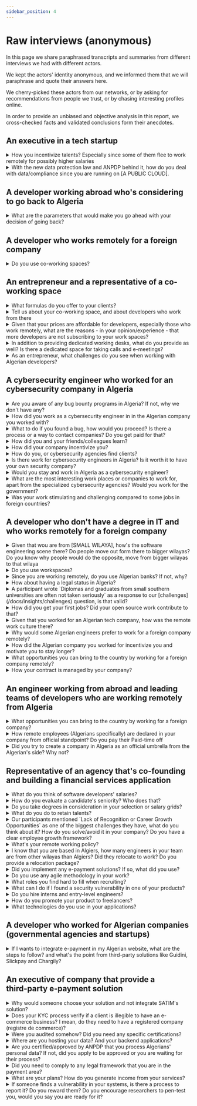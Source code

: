 ```yaml
---
sidebar_position: 4
---
```


# Raw interviews (anonymous)

In this page we share paraphrased transcripts and summaries from different interviews we had with different actors.

We kept the actors' identity anonymous, and we informed them that we will paraphrase and quote their answers here.

We cherry-picked these actors from our networks, or by asking for recommendations from people we trust, or by chasing interesting profiles online.

In order to provide an unbiased and objective analysis in this report, we cross-checked facts and validated conclusions form their anecdotes.

## An executive in a tech startup 

<details>
    <summary>
    How you incentivize talents? Especially since some of them flee to work remotely for possibly higher salaries 
    </summary>

    - It is definitely hard to compete with salaries that remote working offer, if you have a startup in Algeria your revenues are in Algerian dinars, you can't match salaries developers can get with remote working positions (especially that they're in foreign currencies with high exchange rates).

    However, to retain talents we increased salaries, and we provide more perks for our developers such as credits to use some VTC services, business SIM cards, career growth and promotion programs, and we offer exceptional *gifts* for our loyal employees.

    We can't really compare salaries to what developers can get from remote working, those who work remotely generally don't pay taxes, and CNAS/CASNOS.
  
</details>

<details>
    <summary>
    With the new data protection law and ANPDP behind it, how do you deal with data/compliance since you are running on [A PUBLIC CLOUD].
    </summary>

    We are aware of the law, and we work with our lawyers to clarify it. We know that there is a process and a document to apply for if you want to move your data to the cloud.
</details>

## A developer working abroad who's considering to go back to Algeria

<details>
    <summary>
    What are the parameters that would make you go ahead with your decision of going back?
    </summary>

    - I want to have a remote job, or a decent business in Algeria. I don't want to have a regular job in Algeria, but have my own business there.
    - I have to have a citizenship, or a permanent settlement permit from the country where I currently live in. Then I will be able to go back in Algeria while still having the freedom of movement, I want to travel for whatever reason I want, anytime I want, and my Algerian passport is not enough.

    But what I'm more concerned about is:

    - My job security here [in the foreign country], labor laws and the economic situation provide a safe and a stable work environment.
    - Algerian laws and bureaucracy and banking systems are unclear, and navigating through them is more challenging with the lack of professionalism of some individuals, if you want to submit a certain application you might be stopped by a random agent stating that this law doesn't exist, or we still didn't receive a notice stating that this law is applicable.
</details>

## A developer who works remotely for a foreign company

<details>
<summary>Do you use co-working spaces?</summary>

No, I prefer to work from home. I don't find working from co-working spaces productive because:

- It's not always quite.
- We had a lot of internet issues, we needed to bring our own 4G modems.
- Commuting might be a challenge, by car we get stuck in traffic.
- It's easier for me to just wake up and start working as early as possible.

However, pricing is not an issue.
</details>

## An entrepreneur and a representative of a co-working space

<details>
<summary>What formulas do you offer to your clients?</summary>

- Renting a desk per day
- A "desk" monthly subscription,
- A "dedicated desk" monthly subscription
- Private office.

Meeting rooms can be booked separately (each membership has its limits).
</details>

<details>
<summary>Tell us about your co-working space, and about developers who work from there</summary>

- We can host up to 30 members in our space. 
- We have [less than 10 developers] working remotely from our office.
- All of our current members work remotely for foreign companies
</details>


<details>
<summary>Given that your prices are affordable for developers, especially those who work remotely, what are the reasons - in your opinion/experience - that more developers are not subscribing to your work spaces?</summary>

- We think that developers do not like to "break their flow", they like to work from their comfort-zones, their homes.
- We think that some developers might be introverts, and don't want to socialize.
</details>

<details>
<summary>In addition to providing dedicated working desks, what do you provide as well? Is there a dedicated space for taking calls and e-meetings?</summary>

Renting desks might not be a very profitable, therefor we offer more services in parallel:

- We organize events and meetups.
- We provide domiciliation services for startups and companies.
- We also run a startups acceleration program.

</details>
<details>

<summary>As an entrepreneur, what challenges do you see when working with Algerian developers?</summary>

- It is hard to evaluate skills and match them with salaries, some developers *"act spoiled"*, they ask for high salaries and they often under-deliver.
- It is very challenging to create a professional specification document (cachier de charges) and to make sure that it's being followed and respected by developers.
- Billing and invoicing are also an issue.
- We have problems with our culture, we lack professionalism in interactions between entrepreneurs/businesses and developers.
</details> 


## A cybersecurity engineer who worked for an cybersecurity company in Algeria

<details>
<summary>Are you aware of any bug bounty programs in Algeria? If not, why we don't have any?</summary>

As far as I know, there are no bug bounty programs in Algeria, such programs require strategic and financial planning and that comes with maturity.

As there are no bug bounty programs, security enthusiasts are not allowed to pentest and scan applications without authorizations and contracts.

To have bug bounty programs, companies have to plan and communicate this, they have to have a good engineering and security culture, then they have to allocate budgets and the right people to manage these programs and to confirm findings before they reward researchers.
</details>

<details>
<summary>How did you work as a cybersecurity engineer in in the Algerian company you worked with?</summary>

My company provides security consulting services, as an engineer I was assigned to projects and missions at clients' sites to either person pentesting, or to work on incident response for detecting and responding to cyberthreats, security breaches or cyberattacks.

We also provided adversary emulation (adversary simulation or threat emulation) tests and services for clients. The company also provides other security-related services such as governance, the deployment, and integration with security and protection solutions.
</details>

<details>
<summary>What to do if you found a bug, how would you proceed? Is there a process or a way to contact companies? Do you get paid for that?</summary>

This has three cases:

- If you are working as a contractor, or you are paid to perform a penetrating: Then you just need to document your findings and your recommendations to your client.
- If you are an external party, and you found a bug accidentally, for example it was too obvious or you can clearly see that they're using a vulnerable version of a certain technology: Then you can "try" to contact them, you may try reaching out to them by email or through their public communication channels, or do the most realistic approach: Find a connection, or someone who knows someone so you can report it unofficially.

  Since companies don't have any bug bounty programs, they can't just pay you for this, not in an "official" way at least. Sometimes a "Thank you" is the best/only thing you can get from them.

- If you an external party, and you are not authorized to run a pentest or to scan their products, you may get into serious problems, at best you may get a call from the police, and at worst you can get into the court, or even worse if things gets to the National Defense Ministry (MDN).

</details>

<details>
<summary>How did you and your friends/colleagues learn?</summary>

We got the basics of computer science (operating systems, networking, algorithms, etc) from our formal education, in college we learned how to be methodic which is crucial in our jobs as cybersecurity engineers. We also learned basics of security but the classes there were very basic.

We learned most of the things by ourselves from online courses and from the many events our students group organized, our students group used to organize events, workshops and CTF competitions. We participated in teams to global competitions, and we hosted our own CTF games and invited other students to come and play.

I also learned a lot from my job, from the challenges I faced and from the trainings my company offered and from preparing to pass certificates.
</details>

<details>
<summary>How did your company incentivize you?</summary>

They paid a very good salary compared to the job market, they also offered bonuses for on-site assignments we used to do.

Our transportation to client sites was covered, the company paid for our VTC services and that was really important especially that public transport is one of the pain points in my city.

When possible, for example when we finish our pentesting and we are on the documentation phase, we were allowed to work remotely which was important for me.

High-performing engineers were always rewarded with promotions and bonuses. If someone performing well and going above and beyond, they can even offer to renegotiate their salary and promote them.

If I want to work again for an Algerian company, I would chose this company again.
</details>

<details>
<summary>How do you, or cybersecurity agencies find clients?</summary>

We get assigned to projects, the projects are obtained through connections, or through open tenders (appel d'offres) by companies.

Sometimes companies reach out to us to perform incident responses after they have been attacked or have a data breach.
</details>

<details>
<summary>Is there work for cybersecurity engineers in Algeria? Is it worth it to have your own security company?</summary>

There are many companies already operating in Algeria, there are clients, and some companies hire internal security teams or engineers.

However, with a less mature culture when it comes to security, we don't have that high of a demand on security until something goes wrong, when companies gets attacked there when they'd hire us to do incident response operations.

Many engineers prefer to work remotely for foreign companies for a much higher salary in foreign currencies.

</details>


<details>
<summary>Would you stay and work in Algeria as a cybersecurity engineer?</summary>

For me, I have chosen not to stay. In Algeria you can't grow financially with your salary, achieving financial milestones (buying a house, getting a car, etc) may take a lot of time.

Me and many of my friends left the country to work, and some left to continue their studies.

If I stayed in Algeria, I'd do as many of my friends are doing:

- Working full-time remotely for a foreign company and getting paid in foreign currencies.
- Working as developers or getting any job, and take cybersecurity gigs (freelance) online, and do bug bounties hunting.
</details>

<details>
<summary>What are the most interesting work places or companies to work for, apart from the specialized cybersecurity agencies? Would you work for the government?</summary>

No I would not work for the government for many reasons, especially because of the very low salary and for the work environment and the culture.

I would work  the foreign companies that are based in Algeria (multinationals), banks or big telecommunication companies, these are a little bit better and have a better environment and a more established culture.

Foreign companies often have to comply with global standards set by their higher management in other countries which sets very high standards, for example [A COMPANY]'s cybersecurity strategy, and approved tools and software is decided from a higher council in the company's CTO/CISO departments in [COMPANY'S COUNTRY], and us in Algeria we have to adhere to their standards and apply their recommendations.

Some with good work environment provide training materials, for example banks have training budgets, sometimes they even sponsor their engineers to pass certificates.
</details>


<details>
<summary>Was your work stimulating and challenging compared to some jobs in foreign countries?</summary>

Yes, some missions were (technically) challenging, and they were interesting.

In [A FOREIGN COUNTRY] for example, when we want to perform pentesting we have a lot of planning and requirements gathering, and if we are missing a requirement we tend to waste a lot of time requesting things from different parties. In Algeria, some things are a little bit agile/fluid, you can just ask someone to do something and they could do it immediately, with a looser process we had more freedom to do our job in Algeria.
</details>

## A developer who don't have a degree in IT and who works remotely for a foreign company

<details>
<summary>Given that wou are from [SMALL WILAYA], how's the software engineering scene there? Do people move out form there to bigger wilayas? Do you know why people would do the opposite, move from bigger wilayas to that wilaya</summary>

Software engineers here either move to [THE NEAREST BIG WILAYA], or to Algiers where they'd have more chances and opportunities. Others build applications for local businesses. And -of course- some of us work remotely for foreign companies.

For the third question (Why people move from bigger wilayas to that wilaya?), I myself worked and lived in Algiers, when I found a remote job, I moved back to [SMALL WILAYA] as the costs of living a way lower here, I could save a lot of money here.
</details>

<details>
<summary>Do you use workspaces?</summary>

No there no coworking spaces in my wilaya. But I wouldn't use them, co-working spaces are usually not a place where I can be productive, they're places for events, people are there for networking and chatting which makes them very noisy and counterproductive.
</details>

<details>
<summary>Since you are working remotely, do you use Algerian banks? If not, why?</summary>

I don't use any local banks, I use [AN ONLINE BANK] and wire the money to some contacts.

That's easier for me than relying on our banks here, and it gives me better rates.
</details>

<details>
<summary>How about having a legal status in Algeria?</summary>

I don't really care about that, I prefer saving more money and paying doctors and for medicines if I need them, than to pay for social services funds. My savings will also be my retirement funds.

I don't see why should I have the new auto-entrepreneur card, it's a way to only make me pay taxes.
</details>

<details>
<summary>A participant wrote `Diplomas and graduates from small southern universities are often not taken seriously` as a response to our [challenges](/docs/insights/challenges) question, is that valid?</summary>

Yes and no.

In our jobs, skills are more important than degrees. One just need to prove their skills and apply, degrees and where they're from don't really matter.

I was getting paid better than graduates from ESI, I was their mentor there.
</details>

<details>
<summary>How did you get your first jobs? Did your open source work contribute to that?</summary>

Definitely, open source helped me get many clients for me freelance work, and it helped me noticed and got me some job offers.

With my CV, previous experiences, and my open source work, I could get more interesting opportunities.

Open source also taught me a lot, I learned a lot from it.
</details>

<details>
<summary>Given that you worked for an Algerian tech company, how was the remote work culture there?</summary>

During COVID time, we moved to a remote work setup, and after that the company was open for a culture shift, as we were still productive when working from home, they even downsized their offices and adjusted to a hybrid/remote work setup.
</details>

<details>
<summary>Why would some Algerian engineers prefer to work for a foreign company remotely?</summary>

Money.

And because some Algeria clients/companies look down at IT and IT people, while foreigners see its important and then they value our talents more.
</details>

<details>
<summary>How did the Algerian company you worked for incentivize you and motivate you to stay longer?</summary>

The provided a relocation package, they rented an apartment for their developers who came from outside the wilaya.

They also do some internal events which were really nice where employees get together around food or offsites...

If someone wants to leave the company they'd try to keep them and present counter offers, unless the person is leaving to work remotely for a foreign company, then they know they can't match their new salary.
</details>

<details>
<summary>What opportunities you can bring to the country by working for a foreign company remotely?</summary>

I can bring new digital products my company is providing, I can talk to my management so they consider extending to Algeria, but I feel we are not ready as a country.

Our population is not educated in terms of technology, people pay money to travel agencies so they book them tickets instead of just going online and booking them with their Eddahabia card.
</details>

<details>
<summary>How your contract is managed by your company?</summary>

I just had to sign it online, and it was accepted by the company.

We work on trust basis, I deliver what I'm supposed to do and they pay me on time.

My contract was even accepted by my online bank when I needed to justify my income.
</details>

## An engineer working from abroad and leading teams of developers who are working remotely from Algeria

<details>
<summary>What opportunities you can bring to the country by working for a foreign company?</summary>

We tried to extend our business in Algeria once. My CEO visited the country, and they found a lot of business opportunities and many potential clients, they said that the Algerian market is a virgin market.

We pulled back from trying to enter the Algerian market as we always stumbled upon people in different administrations who simply replied with "No" or "That's forbidden", we pushed back and we asked which law said it's forbidden... We never had a response for that.

The unclear laws and the lack of legal awareness from different employees in administrations were some the reasons that made my CEO give up on the Algerian market.

One of my teams who work from Algeria has some of the best engineers who works on the software we deploy on drones for our missions, unfortunately we cannot ship them drone so they can deploy their software directly and have a more efficient development and deployment pipeline.
</details>

<details>
<summary>How remote employees (Algerians specifically) are declared in your company from official standpoint? Do you pay their Paid-time off</summary>

They're considered as external contractors, in [COUNTRY]'s laws contractors are paid by projects, we considered our product as a long-running project so we can pay our employees monthly. We are not required by law to pay for their health insurance or any other things, we just pay them for their work. However, we agreed to make that to some sort of a trust-based contract where we can hire them for a long period of time.

In our contracts we have a model for paid-time off for our employees, however some of them prefer not to take their days off and rather work on these days and get paid for them instead.

When we pay our "external contractors", we transfer money to their accounts and we don't care about the details of their tax declaration or whether they have a legal entity in Algeria or not.
</details>

<details>
<summary>Did you try to create a company in Algeria as an official umbrella from the Algerian's side? Why not?</summary>

Yes, but our Algerian employees didn't want to join it. They did not want to pay ~30% of their salary for benefits they think they can pay for themselves.

30% of €1000 each month is more than 80 millions a year<sup>*</sup> (*a million is an expression to describe 10K DZD*), and no one was interested in "losing" that.

\* `30% of 1000 is €300. €1 is between 200 to 240 DZD in the black market, the current rate is 240, which means (300*240)*12=864K DZD (a year)`
</details>

## Representative of an agency that's co-founding and building a financial services application

<details>
<summary>What do you think of software developers' salaries?</summary>

Software developers salaries are higher than average salaries in Algeria, there's a high demand and competition on hiring engineers with the raise of tech startups and digital products.

If you notice from your data, younger engineers have higher salaries because there's a demand on the new technologies and skills they bring. Older engineers (in the 40s) with longer years of experience and who are not not be paid the "high" amount your survey shows are mostly engineers who work in the public sector or "classical" companies. These engineers are mostly "old school" and they might not bring the skills, or know the tech stacks our clients need.
</details>

<details>
<summary>How do you evaluate a candidate's seniority? Who does that?</summary>

We don't believe in years of experience, we evaluate a person's experience and previous projects.

A candidate can be a senior in our company if the prove that they worked on multiple/complex projects, and who can demonstrate their skills in our interviews.

Previously, some companies rely on old-fashioned recruitment styles where HR persons with no technical expertise hire candidates, there they used to look at years of experience.

But now we work with a recruitment agencies that has a team of engineers who can assess candidates. Some agencies use platforms like [TestGorilla](https://www.testgorilla.com/) to assess candidates.

Recruitment processes now include engineers, and the managers/executives in small startups. In our case our other co-founder is an engineer so they interviewed the first engineers who joined the team, when they were hands-on coding and handling the tech.
</details>

<details>
<summary>Do you take degrees in consideration in your selection or salary grids?</summary>

No we don't, we assess skills and propose market salaries based on the candidate's skills.

We even hired interns and promoted them to higher levels.
</details>

<details>
<summary>What do you do to retain talents?</summary>

We provide a great working environment with exciting projects, we have projects with Algerian clients (like [THE COMPANY PROVIDING FINANCIAL SERVICES]) and we also have projects with foreign clients.

We have high work standards and we encourage knowledge sharing, our employees get to work on real projects and learn from each other to deliver high quality projects.

We encourage our employees excellence, if an engineer is productive and does a good job, we renegotiate their salaries and we promote them, we had an engineer who went from an intern to a team lead, to a CTO in a 4 years span.

We also have flexible working hours when it's possible, if the engineer doesn't have any dependencies on meetings with clients or working with other people, they can work anytime they want as long as they deliver.
</details>

<details>
<summary>Our participants mentioned `Lack of Recognition or Career Growth Opportunities` as one of the biggest challenges they have, what do you think about it? How do you solve/avoid it in your company? Do you have a clear employee growth framework?</summary>

No we don't have a growth plan or a framework. But we have a statement in our employment contracts that we can review compensation packages based on employees performance. We review contracts and increase salaries and/or promote to higher roles for our high-performing engineers.

We have a fast promotion track, we promoted [AN EMPLOYEE NAME] for example from being an intern to being a manager of a team, we also promoted [AN EX-JUNIOR DESIGNER] to be the head of our [COMMUNICATION-RELATED] team in just under 4 years.
</details>

<details>
<summary>What's your remote working policy?</summary>

It depends on the project and the client, as well as the role and responsibilities.

If you work on a client-facing project you might need to be in the office and meet the clients and talk to them. A CTO or a team lead must be in the office sometimes to manage their teams and handle some meetings with stakeholders.

Juniors also have to be in the office since it's easier for the onboarding and for establishing a good company culture, and to better integrate with the team.

Our company works a lot on the culture, and encourages knowledge sharing, that can be easier and more efficient when all people are working in the same office.

However, -as I said- we provide a flexible working hours possibility, so we make exceptions when it's possible.
</details>

<details>
<summary>I know that you are based in Algiers, how many engineers in your team are from other wilayas than Algiers? Did they relocate to work? Do you provide a relocation package?</summary>

We are all from different wilayas, none of us is from Algiers, we all moved here for work.

> *[For the relocation package, the interviewee presented a vague answer, I understood from it that the company does not provide a relocation package (yet). Employees help each other relocating and finding apartments]*
</details>

<details>
<summary>Did you implement any e-payment solutions? If so, what did you use?</summary>

We still didn't implement any e-payment in our solutions, right now [THE COMPANY PROVIDING FINANCIAL SERVICES] only use Baridimob and ask customers to wire their subscription fees to our company account.

We looked at SATIM solution and it seems to take a lot of time to onboard, and we did not consider any third-party services like Chargily and Guidini or Slickpay because the law on e-payments is not yet clear, and we cannot risk dealing with these services.
</details>

<details>
<summary>Do you use any agile methodology in your work?</summary>

No we don't use Agile methodologies, our work style depends on the client and company culture. Some clients request last-minute changes and updates and we can't fit the Algerian mindset into any of the agile frameworks we know.

Some roles are also hard to find like product owners and product managers which makes handling software product delivery harder.

We are *agile* but we don't use **A**gile.
</details>

<details>
<summary>What roles you find hard to fill when recruiting?</summary>

- QA Engineers
- UX Engineers
- Product Owners and Product managers, we have to educate engineers on product management, or to educate business people on dealing with software and tech to fill that gap.

Also it's hard to find good full-stack web developers, everyone say they are but they are either good at front-end technologies or the lean more toward the backend they're bad at the front-end.
</details>

<details id="can-pay-bounties">
<summary>What can I do if I found a security vulnerability in one of your products?</summary>

All of our products have a "contact us" section, please contact us by phone or email and report the bug, we ask people to do it all the time.

We can even reward/pay those who report critical vulnerabilities.

When we launched [THE COMPANY PROVIDING FINANCIAL SERVICES], we were asking people to attack us, to test the application and to report any security issues. We wanted to sell our customers a robust and a compliant software.
</details>

<details>
<summary>Do you hire interns and entry-level engineers?</summary>

Yes we hire interns, and we retain them and promote them if they prove their skills.

We also hire entry-level engineers, they just have to prove their skills in interviews and by showcasing their previous projects.
</details>

<details>
<summary>How do you promote your product to freelancers?</summary>

We have a special pricing plan for people with auto-entrepreneur card, we also provide free onboardings, trainings and consulting for our customers.
</details>

<details>
<summary>What technologies do you use in your applications?</summary>

We use Laravel, Vue.js, Node.js and Electron for Desktop applications. We may also use different technologies in different products, our engineers are free to pick whatever technology they find useful to do the job.
</details>


## A developer who worked for Algerian companies (governmental agencies and startups)

<details>
<summary>If I wants to integrate e-payment in my Algerian website, what are the steps to follow? and what's the point from third-party solutions like Guidini, Slickpay and Chargily?</summary>

You have to ask your bank first (for your professional bank account to be able te receive e-payments).

They will start the process with GIE Monétique, the bank will ask them for a test environment (a sandbox) for you with some API documentation.

You integrate their APIs in your system, when when test scenarios are fine, you provides some screenshots to GIE Monétique as a second proof. Then they will give you production API credentials. 

This process may take few months.

The third-party solutions are the software part, for example Wordpress WooCommerce plugin, they are tested, so you don't re-do that part on your own, or maybe the tests will take only few days. It accelerates the process, reduce few costs, test environment is a paid service, the longer it takes, the more expensive it becomes.

These third-party service also provide payment gateways, you can use them if you don't want to use e-payment APIs. For example, in a marketplace website, you create a store, plug their solution and they will send you the money from purchases that happens through their module.
</details>

## An executive of company that provide a <nobr>third-party</nobr> <nobr>e-payment</nobr> solution

<details>
<summary>Why would someone choose your solution and not integrate SATIM's solution?</summary>

Our solution is targeting "small" web merchants, if you want to integrate with SATIM, you would need to go deal with a lot of paperwork, you would need to provide a tax identification NIF, a business bank account and a confirmation from your bank that you can use receive electronic payments, you have to develop payment modules and certify them, you also need to pay developers and to pay for SATIM's test environment. After all that you have to wait for SATIM's tests to validate that your integration is working fine before they hand you their production API key.

Our solution is ready to use, we went through the process and certified our payment module, then it's use who will provide you our API key. Anyone can use our test environment for free, and when they are ready they can just switch to production mode where we apply our fees.

When a customer wants to go live with their solution we they go through our KYC checks and validation where we verify their accounts and identities.

We provide different client libraries and web APIs for our customers.
</details>

<details>
<summary>Does your KYC process verify if a client is illegible to have an e-commerce business? I mean, do they need to have a registered company (registre de commerce)?</summary>

No, our KYC process is internal, we only verify clients identities. We don't check if our customers have a registered company (have a "registre de commerce").
</details>

<details>
<summary>Were you audited somehow? Did you need any specific certifications?</summary>

No we did not. No audit was necessary, in Algeria we don't need any specific certifications or audits to be performed, no certificates like PCI DSS or what so ever are required.


We don't process payments, we are just a third-party solution that uses SATIM's infrastructure, payments happen through them.

And SATIM doesn't certify, they just check if the integration is working properly then they grant you the production API key.

We just take the responsibility of providing a stable and secure solution for our customers on our own.
</details>

<details>
<summary>Where are you hosting your data? And your backend applications?</summary>

Data is hosted in [ALGERIAN WEB HOSTING PROVIDER], and our applications, the front-end are hosted in foreign  hosting solutions, our load balancer and CDNs are provided by a foreign provider.

The data is in Algeria, but backend applications are on a public cloud provider.
</details>

<details>
<summary>Are you certified/approved by ANPDP that you process Algerians' personal data? If not, did you apply to be approved or you are waiting for their process?</summary>

No we are not. We still didn't register/request their approval. The laws is still new and we did not apply (yet).
</details>

<details>
<summary>Did you need to comply to any legal framework that you are in the payment area?</summary>

We are not a Payment service provider (PSP), we just provide a third-party interface in front of the SATIM. And SATIM is approved by Electronic Payment Economic Interest Grouping (GIE).

Therefor, we did not need to comply with any specific law for "e-payments".
</details>

<details>
<summary>What are your plans? How do you generate income from your services?</summary>

For now we have a promotion for our customers, we provide our services for free, after this promotion ends we will introduce a fee on payments/transactions 
</details>

<details>
<summary>If someone finds a vulnerability in your systems, is there a process to report it? Do you reward them? Do you encourage researchers to pen-test you, would you say you are ready for it?</summary>

We are always listening to our customers and our developers community, we will differently patch any security bug that gets reported to us. And if a bug is critical we verify it internally and if it's a valid finding we reward who reported it. We did that in the past.

For the other question, no. To be honest we don't want our systems to be attacked, we don't encourage that.

We don't know how "good" a pentester can be, and we don't want them to disturb or access our systems.

*(If a bug is found accidentally or it appeared on the surface, reports are welcome and can be rewarded, but we don't encourage pentesting form bug bounty hunters)*
</details>


<!-- 
<details>
<summary>
</summary>
</details> -->

